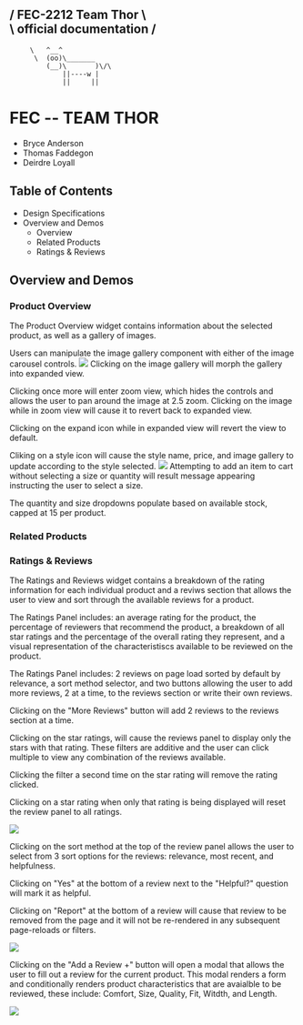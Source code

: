 / FEC-2212 Team Thor        \\\
\ official documentation   /
  ----------------------------------------
         \   ^__^ 
          \  (oo)\_______
             (__)\       )\/\
                 ||----w |
                 ||     ||



FEC -- TEAM THOR
================
- Bryce Anderson
- Thomas Faddegon
- Deirdre Loyall

## Table of Contents
- Design Specifications
- Overview and Demos
  - Overview
  - Related Products
  - Ratings & Reviews
  
## Overview and Demos

### Product Overview
The Product Overview widget contains information about the selected product, as well as a gallery of images.

Users can manipulate the image gallery component with either of the image carousel controls.
<img src="http://g.recordit.co/yPnYLK8IIH.gif" />
Clicking on the image gallery will morph the gallery into expanded view.

Clicking once more will enter zoom view, which hides the controls and allows the user to pan around the image at 2.5 zoom. Clicking on the image while in zoom view will cause it to revert back to expanded view.

Clicking on the expand icon while in expanded view will revert the view to default.

Cliking on a style icon will cause the style name, price, and image gallery to update according to the style selected.
<img src="http://g.recordit.co/zsR9m8Qq3g.gif" />
Attempting to add an item to cart without selecting a size or quantity will result message appearing instructing the user to select a size.

The quantity and size dropdowns populate based on available stock, capped at 15 per product.

### Related Products


### Ratings & Reviews
The Ratings and Reviews widget contains a breakdown of the rating information for each individual product and a reviws section that allows the user to view and sort through the available reviews for a product. 

The Ratings Panel includes: an average rating for the product, the percentage of reviewers that recommend the product, a breakdown of all star ratings and the percentage of the overall rating they represent, and a visual representation of the characteristiscs available to be reviewed on the product. 

The Ratings Panel includes: 2 reviews on page load sorted by default by relevance, a sort method selector, and two buttons allowing the user to add more reviews, 2 at a time, to the reviews section or write their own reviews. 

Clicking on the "More Reviews" button will add 2 reviews to the reviews section at a time. 

Clicking on the star ratings, will cause the reviews panel to display only the stars with that rating. These filters are additive and the user can click multiple to view any combination of the reviews available. 

Clicking the filter a second time on the star rating will remove the rating clicked. 

Clicking on a star rating when only that rating is being displayed will reset the review panel to all ratings. 

<img src="https://recordit.co/gZuwog4H4K"/>

Clicking on the sort method at the top of the review panel allows the user to select from 3 sort options for the reviews: relevance, most recent, and helpfulness.

Clicking on "Yes" at the bottom of a review next to the "Helpful?" question will mark it as helpful.

Clicking on "Report" at the bottom of a review will cause that review to be removed from the page and it will not be re-rendered in any subsequent page-reloads or filters. 

<img src="https://recordit.co/WUvjyNL4DW"/>

Clicking on the "Add a Review +" button will open a modal that allows the user to fill out a review for the current product. This modal renders a form and conditionally renders product characteristics that are avaialble to be reviewed, these include: Comfort, Size, Quality, Fit, Witdth, and Length. 

<img src="https://recordit.co/TOvblg3W4d"/>




